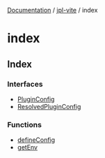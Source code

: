 [Documentation](../../packages.md) / [jpl-vite](../index.md) / index

# index

## Index

### Interfaces

- [PluginConfig](interfaces/PluginConfig.md)
- [ResolvedPluginConfig](interfaces/ResolvedPluginConfig.md)

### Functions

- [defineConfig](functions/defineConfig.md)
- [getEnv](functions/getEnv.md)
